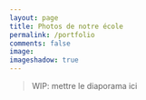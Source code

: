 ```yaml
---
layout: page
title: Photos de notre école
permalink: /portfolio
comments: false
image: 
imageshadow: true
---
```


> WIP: mettre le diaporama ici
